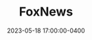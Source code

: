 ---
layout: post
date: 2023-05-18 17:00:00-0400
inline: false
title: FoxNews
description: AI shown to predict risk of pancreatic cancer well before symptoms appear
redirect: https://www.foxnews.com/health/ai-shown-predict-risk-pancreatic-cancer-symptoms-appear
img: assets/img/doctor-using-ai.png
---